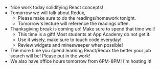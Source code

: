 - Nice work today solidifying React concepts! 
- Tomorrow we will talk about Redux, 
    - Please make sure to do the readings/homework tonight. 
    - Tomorrow's lecture will reference the readings often. 
- Thanksgiving break is coming up! Make sure to spend that time well! 
    - This time is a gift! Most students at App Academy do not get it.
    - Use it wisely, make sure to touch code everyday!
    - Review widgets and minesweeper when possible! 
- The more time you spend learning React/Redux the better your job search will be! Please put in the work! 
- We also have office hours tomorrow from 6PM-8PM! I'm hosting it! 